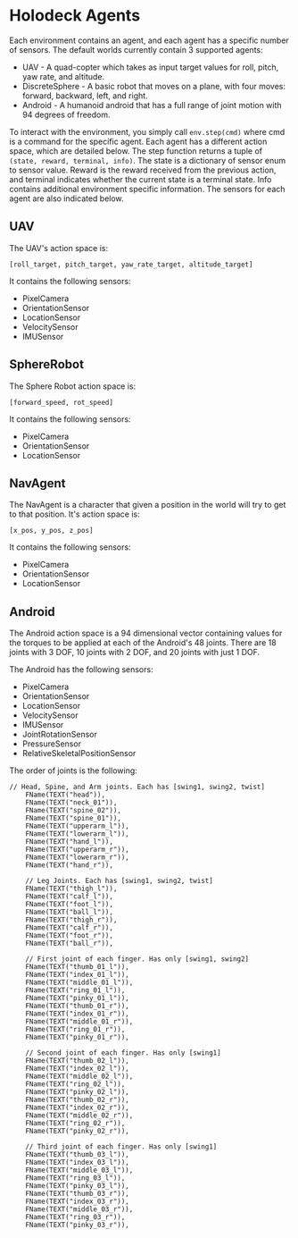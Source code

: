 # Holodeck Agents

Each environment contains an agent, and each agent has a specific number of sensors.
The default worlds currently contain 3 supported agents:
* UAV - A quad-copter which takes as input target values for roll, pitch, yaw rate, and altitude.
* DiscreteSphere - A basic robot that moves on a plane, with four moves: forward, backward, left, and right.
* Android - A humanoid android that has a full range of joint motion with 94 degrees of freedom.

To interact with the environment, you simply call `env.step(cmd)` where cmd is a command for the specific agent.
Each agent has a different action space, which are detailed below.
The step function returns a tuple of `(state, reward, terminal, info)`.
The state is a dictionary of sensor enum to sensor value.
Reward is the reward received from the previous action, and terminal indicates whether the current state is a terminal state.
Info contains additional environment specific information.
The sensors for each agent are also indicated below.

## UAV
The UAV's action space is:
```
[roll_target, pitch_target, yaw_rate_target, altitude_target]
```
It contains the following sensors:
* PixelCamera
* OrientationSensor
* LocationSensor
* VelocitySensor
* IMUSensor


## SphereRobot
The Sphere Robot action space is:
```
[forward_speed, rot_speed]
```

It contains the following sensors:
* PixelCamera
* OrientationSensor
* LocationSensor

## NavAgent
The NavAgent is a character that given a position in the world will try to get to that position. 
It's action space is:
```
[x_pos, y_pos, z_pos]
```

It contains the following sensors:
* PixelCamera
* OrientationSensor
* LocationSensor

## Android
The Android action space is a 94 dimensional vector containing values for the torques to be applied at each of the Android's 48 joints.
There are 18 joints with 3 DOF, 10 joints with 2 DOF, and 20 joints with just 1 DOF.

The Android has the following sensors:
* PixelCamera
* OrientationSensor
* LocationSensor
* VelocitySensor
* IMUSensor
* JointRotationSensor
* PressureSensor
* RelativeSkeletalPositionSensor

The order of joints is the following:

```
// Head, Spine, and Arm joints. Each has [swing1, swing2, twist]
	FName(TEXT("head")),
	FName(TEXT("neck_01")),
	FName(TEXT("spine_02")),
	FName(TEXT("spine_01")),
	FName(TEXT("upperarm_l")),
	FName(TEXT("lowerarm_l")),
	FName(TEXT("hand_l")),
	FName(TEXT("upperarm_r")),
	FName(TEXT("lowerarm_r")),
	FName(TEXT("hand_r")),

	// Leg Joints. Each has [swing1, swing2, twist]
	FName(TEXT("thigh_l")),
	FName(TEXT("calf_l")),
	FName(TEXT("foot_l")),
	FName(TEXT("ball_l")),
	FName(TEXT("thigh_r")),
	FName(TEXT("calf_r")),
	FName(TEXT("foot_r")),
	FName(TEXT("ball_r")),

	// First joint of each finger. Has only [swing1, swing2]
	FName(TEXT("thumb_01_l")),
	FName(TEXT("index_01_l")),
	FName(TEXT("middle_01_l")),
	FName(TEXT("ring_01_l")),
	FName(TEXT("pinky_01_l")),
	FName(TEXT("thumb_01_r")),
	FName(TEXT("index_01_r")),
	FName(TEXT("middle_01_r")),
	FName(TEXT("ring_01_r")),
	FName(TEXT("pinky_01_r")),

	// Second joint of each finger. Has only [swing1]
	FName(TEXT("thumb_02_l")),
	FName(TEXT("index_02_l")),
	FName(TEXT("middle_02_l")),
	FName(TEXT("ring_02_l")),
	FName(TEXT("pinky_02_l")),
	FName(TEXT("thumb_02_r")),
	FName(TEXT("index_02_r")),
	FName(TEXT("middle_02_r")),
	FName(TEXT("ring_02_r")),
	FName(TEXT("pinky_02_r")),

	// Third joint of each finger. Has only [swing1]
	FName(TEXT("thumb_03_l")),
	FName(TEXT("index_03_l")),
	FName(TEXT("middle_03_l")),
	FName(TEXT("ring_03_l")),
	FName(TEXT("pinky_03_l")),
	FName(TEXT("thumb_03_r")),
	FName(TEXT("index_03_r")),
	FName(TEXT("middle_03_r")),
	FName(TEXT("ring_03_r")),
	FName(TEXT("pinky_03_r")),
```

